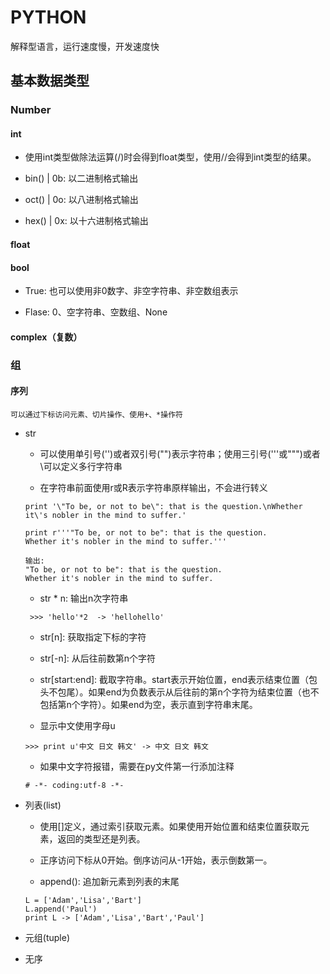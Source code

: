# PYTHON

解释型语言，运行速度慢，开发速度快

## 基本数据类型

### Number

#### int

- 使用int类型做除法运算(/)时会得到float类型，使用//会得到int类型的结果。

- bin() | 0b: 以二进制格式输出

- oct() | 0o: 以八进制格式输出

- hex() | 0x: 以十六进制格式输出

#### float
#### bool

- True: 也可以使用非0数字、非空字符串、非空数组表示

- Flase: 0、空字符串、空数组、None

#### complex（复数）

### 组
#### 序列

    可以通过下标访问元素、切片操作、使用+、*操作符

- str

    - 可以使用单引号('')或者双引号("")表示字符串；使用三引号('''或""")或者\可以定义多行字符串

    - 在字符串前面使用r或R表示字符串原样输出，不会进行转义

    ```
    print '\"To be, or not to be\": that is the question.\nWhether it\'s nobler in the mind to suffer.'

    print r'''"To be, or not to be": that is the question.
    Whether it's nobler in the mind to suffer.'''

    输出: 
    "To be, or not to be": that is the question. 
    Whether it's nobler in the mind to suffer.
    ```

    - str * n: 输出n次字符串

    ` >>> 'hello'*2  -> 'hellohello'`

    - str[n]: 获取指定下标的字符

    - str[-n]: 从后往前数第n个字符
        
    - str[start:end]: 截取字符串。start表示开始位置，end表示结束位置（包头不包尾）。如果end为负数表示从后往前的第n个字符为结束位置（也不包括第n个字符）。如果end为空，表示直到字符串末尾。

    - 显示中文使用字母u

    ` >>> print u'中文 日文 韩文' -> 中文 日文 韩文 `

    - 如果中文字符报错，需要在py文件第一行添加注释

    ` # -*- coding:utf-8 -*- ` 

- 列表(list)

    - 使用[]定义，通过索引获取元素。如果使用开始位置和结束位置获取元素，返回的类型还是列表。

    - 正序访问下标从0开始。倒序访问从-1开始，表示倒数第一。

    - append(): 追加新元素到列表的末尾

    ```
    L = ['Adam','Lisa','Bart']
    L.append('Paul')
    print L -> ['Adam','Lisa','Bart','Paul']
    ```

- 元组(tuple)



- 无序
